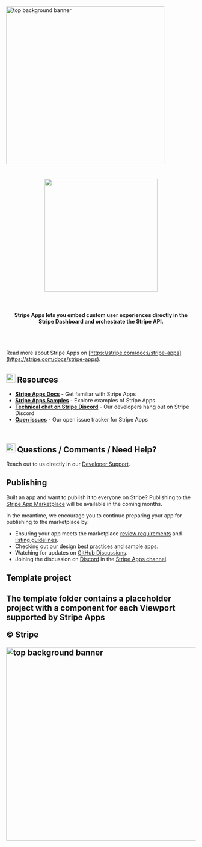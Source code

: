 <img src="./.readme/bg-banner-top.png" alt="top background banner" width="420" >
<h1 align="center">
  <img src="./.readme/stripe-apps-burple.svg" width="300" />
  <br/>
  <br/>
</h1>

<h4 align="center">Stripe Apps lets you embed custom user experiences directly in the Stripe Dashboard and orchestrate the Stripe API.</h4>

<br />
<br />

Read more about Stripe Apps on [https://stripe.com/docs/stripe-apps](https://stripe.com/docs/stripe-apps).

<h2><img src='./.readme/blocks.svg' width='24'> Resources</h2>

- **[Stripe Apps Docs](https://stripe.com/docs/stripe-apps)** - Get familiar with Stripe Apps
- **[Stripe Apps Samples](examples)** - Explore examples of Stripe Apps.
- **[Technical chat on Stripe Discord](https://stripe.com/go/developer-chat)** - Our developers hang out on Stripe Discord
- **[Open issues](https://github.com/stripe/stripe-apps/issues)** - Our open issue tracker for Stripe Apps

<h2><br><img src='./.readme/gears.svg' width='24'> Questions / Comments / Need Help?</h2>

Reach out to us directly in our [Developer Support](https://github.com/stripe/stripe-apps/wiki/Developer-Support).

<h2> Publishing </h2>

Built an app and want to publish it to everyone on Stripe? Publishing to the [Stripe App Marketplace](https://marketplace.stripe.com/) will be available in the coming months.

In the meantime, we encourage you to continue preparing your app for publishing to the marketplace by: 
- Ensuring your app meets the marketplace [review requirements](https://stripe.com/docs/stripe-apps/review-requirements) and [listing guidelines](https://stripe.com/docs/stripe-apps/listing-guidelines). 
- Checking out our design [best practices](https://stripe.com/docs/stripe-apps/listing-guidelines) and sample apps. 
- Watching for updates on [GitHub Discussions](https://github.com/stripe/stripe-apps/discussions).
- Joining the discussion on [Discord](https://discord.com/invite/stripe) in the [Stripe Apps channel](https://discord.com/channels/841573134531821608/974592073229549638).

<h2>Template project<h2>

The template folder contains a placeholder project with a component for each Viewport supported by Stripe Apps

© Stripe

<img src="./.readme/bg-banner-bottom.png" align="right" width="515" alt="top background banner">
